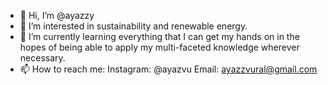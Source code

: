 - 👋 Hi, I’m @ayazzy
- 👀 I’m interested in sustainability and renewable energy.
- 🌱 I’m currently learning everything that I can get my hands on in the hopes of being able to apply my multi-faceted knowledge wherever necessary.
- 📫 How to reach me: 
                  Instagram: @ayazvu 
                  Email: ayazzvural@gmail.com
                      

<!---
ayazzy/ayazzy is a ✨ special ✨ repository because its `README.md` (this file) appears on your GitHub profile.
You can click the Preview link to take a look at your changes.
--->
